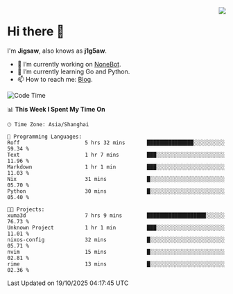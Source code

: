 <a href="#">
  <img align="right" src="https://github-readme-stats.vercel.app/api?username=j1g5awi&count_private=true&show_icons=true&title_color=80070B&text_color=B3B3B3&bg_color=212121&icon_color=80070B" />
</a>

# Hi there 👋

I'm **Jigsaw**, also knows as **j1g5aw**.

- 🔭 I’m currently working on [NoneBot](https://github.com/nonebot).
- 🌱 I’m currently learning Go and Python.
- 📫 How to reach me: [Blog](https://blog.maddestroyer.xyz/).

<!--START_SECTION:waka-->
![Code Time](http://img.shields.io/badge/Code%20Time-1%2C908%20hrs%2025%20mins-blue)

📊 **This Week I Spent My Time On** 

```text
🕑︎ Time Zone: Asia/Shanghai

💬 Programming Languages: 
Roff                     5 hrs 32 mins       ███████████████░░░░░░░░░░   59.34 % 
Text                     1 hr 7 mins         ███░░░░░░░░░░░░░░░░░░░░░░   11.96 % 
Markdown                 1 hr 1 min          ███░░░░░░░░░░░░░░░░░░░░░░   11.03 % 
Nix                      31 mins             █░░░░░░░░░░░░░░░░░░░░░░░░   05.70 % 
Python                   30 mins             █░░░░░░░░░░░░░░░░░░░░░░░░   05.40 % 

🐱‍💻 Projects: 
xuma3d                   7 hrs 9 mins        ███████████████████░░░░░░   76.73 % 
Unknown Project          1 hr 1 min          ███░░░░░░░░░░░░░░░░░░░░░░   11.01 % 
nixos-config             32 mins             █░░░░░░░░░░░░░░░░░░░░░░░░   05.71 % 
nvim                     15 mins             █░░░░░░░░░░░░░░░░░░░░░░░░   02.81 % 
rime                     13 mins             █░░░░░░░░░░░░░░░░░░░░░░░░   02.36 % 
```


 Last Updated on 19/10/2025 04:17:45 UTC
<!--END_SECTION:waka-->
